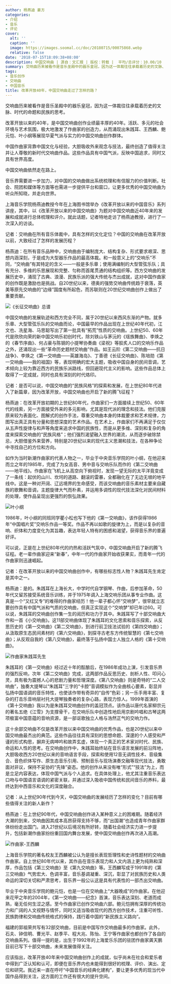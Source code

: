 ```yaml
---
author: 杨燕迪 姜方
categories:
- 介绍
- 音乐
- 评论
cover:
  alt: ''
  caption: ''
  image: https://images.soomal.cc/doc/20180715/00075868.webp
  relative: false
date: '2018-07-15T18:09:38+08:00'
description: 中国交响曲 | 源自：文汇报 | 版权：转载 |  平均/总评分：10.00/10
summary: 交响曲历来被看作是音乐圣殿中的器乐皇冠，因为这一体裁往往承载着历史的文脉、时代的命题和民族的思考。改革开放以来的40年，是中国交响曲创作业绩最丰厚的40年。活跃、多元的社会环境与艺术氛围，极大地激发了作曲家的创造力……
tags:
- 音乐创作
- 交响曲
- 中国音乐
title: 改革开放40年，中国交响曲走过了怎样的路？
---
```


交响曲历来被看作是音乐圣殿中的器乐皇冠，因为这一体裁往往承载着历史的文脉、时代的命题和民族的思考。

改革开放以来的40年，是中国交响曲创作业绩最丰厚的40年。活跃、多元的社会环境与艺术氛围，极大地激发了作曲家的创造力，从而涌现出朱践耳、王西麟、鲍元恺、叶小纲等展现华夏气派与实力的中国交响曲创作群体。

中国作曲家背靠中国文化与经验，大胆吸收外来观念与技法，最终创造了值得关注并让人尊敬的新时代交响曲作品。这些作品具有中国气派，反映中国追求，同时又具有世界高度。

中国交响曲依然走在路上。

音乐界需要进一步加力，对中国的交响曲做出系统梳理和有信服力的价值判断。社会、院团和媒体等方面等也需进一步提供平台和窗口，让更多优秀的中国交响曲为听众所知晓，并走向世界。

上海音乐学院杨燕迪教授今年在上海图书馆举办《改革开放以来的中国音乐》系列讲座，其中，以《改革开放以来的中国交响曲》为题对中国交响曲近40年来的发展和成就进行总体梳理和评介。就此话题，记者特地走访了杨燕迪教授，进行了一次深入的访谈。

记者：交响曲在所有音乐体裁中，具有怎样的文化定位？中国的交响曲在改革开放以前，大致经过了怎样的发展历程？

杨燕迪：在所有音乐品种中，交响曲由于编制庞大、结构复杂、形式要求艰深、思想内涵深刻，于是成为大型器乐作品的最高体裁。和一般意义上的“交响乐”不同，“交响曲”有其特定的含义――一般是多乐章；使用满编制的大型管弦乐队；具有充分、多维的乐思展现和完整、匀称而首尾贯通的结构组织等。西方交响曲的发展历史中，涌现了古典、浪漫、民族乐派的强大传统与杰出成就，这对中国作曲家的创作既是激励也是挑战。自20世纪以来，德奥的强势交响曲传统趋于衰落，英美等原先交响曲的“边缘”国度有所起色，而苏联则在20世纪交响曲创作上做出了重要贡献。

![《长征交响曲》总谱](https://images.soomal.cc/doc/20180715/00075867_01.webp)





中国交响曲的发展轨迹和西方完全不同，属于20世纪以来西风东渐的产物。就多乐章、大型管弦乐队的交响曲而论，中国最早的作品出现在上世纪40年代初，江文也、冼星海、马思聪写出了第一批具有“拓荒”性质的交响曲。上世纪50、60年代是欣欣向荣的新中国交响乐初创时代，除刘铁山与茅沅的《瑶族舞曲》、李焕之的《春节序曲》、何占豪与陈钢的小提琴协奏曲《梁祝》等脍炙人口的交响乐作品之外，还涌现出一些“革命历史题材交响曲”作品。如王云阶《第二交响曲――抗日战争》、李焕之《第一交响曲――英雄海岛》、丁善德《长征交响曲》、陈培勋《第一交响曲――我的祖国》等，表现明确的宏大主题，吸收中国自身的民间音调，艺术倾向上较为靠近西方的民族乐派路线，但回避现代主义的影响。这些作品总体上取得了一定成就，同时也具有深刻的时代烙印。

记者：是否可以说，中国交响曲的“民族风格”的探索和发展，在上世纪80年代进入了新篇章，因为改革开放，中国交响曲也开启了新的腾飞征程？

杨燕迪：在改革开放初期的上世纪80年代，作曲家们一方面接续上世纪50、60年代的线索，另一方面接受外来的多元影响，尤其是现代派的理念和技法。他们克服原来较为表面化、图解式的创作手法，尊重交响曲本身的体裁要求和艺术规律，力图写出真正具有分量和思想深度的艺术作品。在艺术上，作曲家们不再满足于仅仅从五声性旋律与和声等角度来追求中国的民族性，而是从更多维、深刻和复杂的角度来探索交响曲的“民族风格”；他们强烈渴望融入世界的潮流，从而逐步破除禁忌，大胆借鉴外来营养，特别是20世纪以来的现代主义思潮和技法，在各种争论中寻找自己的方位和方向。

如作为当时新潮作曲家的代表人物之一，毕业于中央音乐学院的叶小纲，在他迎来而立之年的1985年，完成了为女高音、男中音与交响乐队而作的《第二交响曲――地平线》。作曲家在飞机上从高空向下俯视时，发现一望无际的太平洋竟变成了一条线：起伏的山川、坎坷的道路、翻滚的雷暴，全都融化在了无边无垠的地平线中。这是一种对开阔、辽远境界的生命感受，而该交响曲的音乐素材主要来自藏族的歌舞和音调，主题旋律大气而朴素，并运用多调性的现代技法深化对民间材料的处理，使作品呈现出更强烈的恢弘效果。

![叶小纲](https://images.soomal.cc/doc/20180715/00075866.webp)





1986年，叶小纲的同班同学瞿小松也写下他的《第一交响曲》，该作获得1986年“中国唱片奖”交响乐作品一等奖。作品不再以如歌的旋律为上，而是以复杂的音响、织体和力度变化为其旨趣，表达年轻人特有的困惑和渴望，获得音乐界的普遍好评。

可以说，正是在上世纪80年代的灼热和活跃气氛中，中国交响曲开启了新的腾飞征程。老一辈作曲家迎来“新春”，中年一代的作曲家开始收获果实，而青年一代的作曲家则迅速崛起。

记者：在改革开放以来的中国交响曲创作中，有哪些标志性人物？朱践耳先生肯定是其中之一。

杨燕迪：是的。朱践耳在上海长大，中学时代自学钢琴、作曲，后参加革命，50年代又留苏接受系统音乐训练，并于1975年调入上海交响乐团从事专业作曲。这真是一个“又红又专”的难得的作曲家经历！他一辈子都心怀“交响梦”，很早就立志要创作具有中国气派和气质的交响曲，但真正实现这个“交响梦”却已年过60。可以说，朱践耳的交响曲创作集一生的阅历和功力于其中。朱践耳写了十部交响曲大作和一首《小交响曲》。这11部交响曲体现了朱践耳的文化思索和音乐探索，从反思历史的《第一交响曲》《第二交响曲》，到进行前卫技法试验的《第四交响曲》；从汲取原生态民间素材的《第六交响曲》，到探寻古老东方传统智慧的《第七交响曲》；从反观自我的《第八交响曲》，最终落于弘扬中国士人独立人格的《第十交响曲》。

![作曲家朱践耳先生](https://images.soomal.cc/doc/20170817/00069740.webp)





朱践耳的《第一交响曲》经过近十年的酝酿后，在1986年成功上演，引发音乐界的强烈反响，次年《第二交响曲》完成，这两部作品反思历史、剖析人性、叩问心灵，具有极为震撼人心的悲剧力量和哲理深度。《第八交响曲》则是奇特的“二人交响曲”，独奏大提琴以“朱践耳”三字的“卡腔”音调模拟作为全曲核心要素，彰显并弘扬中国语调的音乐特性，也使该作带有奇异的“自传”色彩；另一乐手用丰富、复杂的打击乐音响层衬托大提琴独奏者的复杂心路，表现力惊人。1999年首演的《第十交响曲》我以为是朱践耳交响曲创作的盖冠顶点。该作品以唐代名家柳宗元的著名五绝《江雪》为支撑骨干，在交响乐队中创造性地启用京剧吟唱和古琴这两项极富中国意蕴的音响资源，是一部讴歌独立人格与浩然正气的交响力作。

这十余部交响曲不仅是改革开放以来中国交响曲的优秀作品，也是20世纪以来中国交响曲最杰出的典范。这些作品往往具有深刻的思想命题、深邃的个人感受和严谨的形式构思，摒弃无病呻吟和故弄玄虚，体现一个真正的艺术家对时代、民族、命运和人性的思考。在交响曲创作中，朱践耳始终站在音乐语言发展的前沿阵地，大胆吸收西方20世纪以来的音响语言手段，探索和使用12音无调性技术、音级集合、音色织体写作、原生态音乐引用、预制音乐与现场演奏交融等现代技法，勇敢面对非议，保持不妥协的“先锋”姿态。他的创作从来没有唯“形式”“技法”为上，而是立足内容表达，体现中国气派与个人追求。在具体处理上，他尤其注重音乐表达口吻与中国语言语调的紧密关联，并通过深入吸收中国传统和民间音乐的养料，最终达到中西音乐和文化的深度融合。

记者：从上世纪90年代到今天，中国交响曲的发展经历了怎样的变化？目前有哪些值得关注的新人新作？

杨燕迪：在上世纪90年代，中国交响曲创作进入某种意义上的困难期。随着经济大潮的到来，交响曲因其成本高昂获得支持不够，而“出国潮”也造成青年作曲家群体纷纷走出国门。进入21世纪以后境况有所好转，随着社会经济实力进一步提升，包括新潮作曲家纷纷重回国内舞台发展，使中国交响曲创作再次进入高潮。

![作曲家-王西麟](https://images.soomal.cc/doc/20111011/00013984_01.webp)





上海音乐学院的著名校友王西麟被公认为是擅长表现哲理性和史诗性题材的交响曲作曲家。自上世纪80年代以来，其作品在音乐表现力和人文内涵上更为纯熟和深厚，作品包括《第三交响曲》至《第九交响曲》等。王西麟写成于1991年的《第三交响曲》气势宏大、色调丰富，音乐基调凝重、深沉，彰显了对民族历史和人类命运的深切关切和严肃思考，音乐界一般公认这是具有代表性的一部杰出交响曲。

毕业于中央音乐学院的鲍元恺，也是一位在交响曲上“大器晚成”的作曲家。在他迎来花甲之年的2004年，《第一交响曲――纪念》首演，音乐表达深刻、老道而成熟，毫无任何生涩之感。至今作曲家已创作交响曲六部。鲍元恺拥有深厚的传统功力和广阔的人文视野与情怀，同时又适当吸收现代的西方创作技术，注重可听性、民族韵律和交响曲传统格式的保持，践行着中国的“新民族主义路向”。

福建的郭祖荣共写有32部交响曲，目前是中国写作交响曲最多的作曲家。此外，石夫、钟信明、曹光平、赵季平、程大兆、陈怡、王宁等作曲家也都创作了各自的交响曲系列。值得一提的是，出生于1992年的上海爱乐乐团的驻团作曲家龚天鹏目前已写下十部交响曲，未来发展值得关注。

应该指出，改革开放40年来中国交响曲创作上的成就，似乎尚未在社会和爱乐者中得到广泛认知和认可，即便在音乐界内也未能得到很好的梳理、评价、演出、定位和研究。我近来一直在呼吁“中国音乐的经典化建构”，要让更多优秀的现当代中国作品得到关注，这方面的工作还有很大的提升空间。